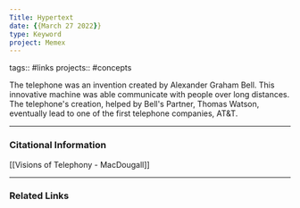 ```yaml
---
Title: Hypertext
date: {{March 27 2022}}
type: Keyword
project: Memex
---
```

tags:: #links 
projects:: #concepts 

The telephone was an invention created by Alexander Graham Bell. This innovative machine was able communicate with people over long distances. The telephone's creation, helped by Bell's Partner, Thomas Watson, eventually lead to one of the first telephone companies, AT&T.

---
### Citational Information
[[Visions of Telephony - MacDougall]]

- - - 
### Related Links


